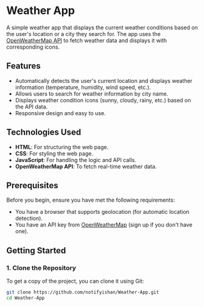 # Weather App

A simple weather app that displays the current weather conditions based on the user's location or a city they search for. The app uses the [OpenWeatherMap API](https://openweathermap.org/api) to fetch weather data and displays it with corresponding icons.

## Features

- Automatically detects the user's current location and displays weather information (temperature, humidity, wind speed, etc.).
- Allows users to search for weather information by city name.
- Displays weather condition icons (sunny, cloudy, rainy, etc.) based on the API data.
- Responsive design and easy to use.

## Technologies Used

- **HTML**: For structuring the web page.
- **CSS**: For styling the web page.
- **JavaScript**: For handling the logic and API calls.
- **OpenWeatherMap API**: To fetch real-time weather data.

## Prerequisites

Before you begin, ensure you have met the following requirements:

- You have a browser that supports geolocation (for automatic location detection).
- You have an API key from [OpenWeatherMap](https://home.openweathermap.org/users/sign_up) (sign up if you don't have one).

## Getting Started

### 1. Clone the Repository

To get a copy of the project, you can clone it using Git:

```bash
git clone https://github.com/notifyishan/Weather-App.git
cd Weather-App
